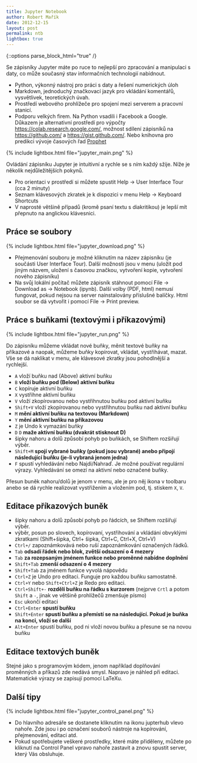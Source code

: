 ```yaml
---
title: Jupyter Notebook
author: Robert Mařík
date: 2012-12-15
layout: post
permalink: ntb
lightbox: true
---
```


{::options parse_block_html="true" /}

<style>
.prispevky img {float:right; max-width:400px !important; padding-left:10px;}

h2 {clear:both;}

.markdown-section code {border-style:solid; border-color:black; border-width:1px; margin:2px !important; padding:1px; clear:both;}
</style>


<div class="prispevky">

Se zápisníky Jupyter máte po ruce to nejlepší pro zpracování a
manipulaci s daty, co může současný stav informačních technologií
nabídnout.

* Python, výkonný nástroj pro práci s daty a řešení numerických úloh
* Markdown, jednoduchý značkovací jazyk pro vkládání komentářů, vysvětlivek, teoretických úvah.
* Prostředí webového prohlížeče pro spojení mezi serverem a pracovní stanicí.
* Podporu velkých firem. Na Python vsadili i Facebook a Google. Důkazem je alternativní prostředí pro výpočty <https://colab.research.google.com/>, možnost sdílení zápisníků na <https://github.com/> a <https://gist.github.com/>. Nebo knihovna pro predikci vývoje časových řad [Prophet](https://facebook.github.io/prophet/)

{% include lightbox.html file="jupyter_main.png" %}

Ovládání zápisníku Jupyter je intuitivní a rychle se s ním každý sžije. Níže je několik nejdůležitějších pokynů.

* Pro orientaci v prostředí si můžete spustit Help -> User Interface Tour (cca 2 minuty)
* Seznam klávesových zkratek je k dispozici v menu Help -> Keyboard Shortcuts
* V naprosté většině případů (kromě psaní textu s diakritikou) je lepší mít přepnuto na anglickou klávesnici.

## Práce se soubory


{% include lightbox.html file="jupyter_download.png" %}

* Přejmenování souboru je možné kliknutím na název zápisníku (je součásti User Interface Tour). Další možnosti jsou v menu (uložit pod jiným názvem, uložení s časovou značkou, vytvoření kopie, vytvoření nového zápisníku)
* Na svůj lokální počítač můžete zápisník stáhnout pomocí File -> Download as -> Notebook (ipynb). Další volby (PDF, html) nemusí fungovat, pokud nejsou na server nainstalovány příslušné balíčky. Html soubor se dá vytvořit i pomocí File -> Print preview.

## Práce s buňkami (textovými i příkazovými)

{% include lightbox.html file="jupyter_run.png" %}

Do zápisníku můžeme vkládat nové buňky, měnit textové buňky na příkazové a naopak, můžeme buňky kopírovat, vkládat, vystřihávat, mazat. Vše se dá naklikat v menu, ale klávesové zkratky jsou pohodlnější a rychlejší.

* `A` vloží buňku nad (Above) aktivní buňku
* `B` **vloží buňku pod (Below) aktivní buňku**
* `C` kopíruje aktivní buňku
* `X` vystřihne aktivní buňku
* `V` vloží zkopírovanou nebo vystřihnutou buňku pod aktivní buňku
* `Shift+V` vloží zkopírovanou nebo vystřihnutou buňku nad aktivní buňku
* `M` **mění aktivní buňku na textovou (Markdown)**
* `Y` **mění aktivní buňku na příkazovou**
* `Z` je Undo k vymazání buňky
* `D` `D` **maže aktivní buňku (dvakrát stisknout D)**
* šipky nahoru a dolů způsobí pohyb po buňkách, se Shiftem rozšiřují výběr.
* `Shift+M` **spojí vybrané buňky (pokud jsou vybrané) anebo připojí následující buňku (je-li vybraná jenom jedna)**
* `F` spustí vyhledávání nebo Najdi/Nahraď. Je možné používat regulární výrazy. Vyhledávání se omezí na aktivní nebo označené buňky.

Přesun buněk nahoru/dolů je jenom v menu, ale je pro něj ikona v toolbaru anebo se dá rychle realizovat vystřižením a vložením pod, tj. stiskem `X`, `V`.


## Editace příkazových buněk

* šipky nahoru a dolů způsobí pohyb po řádcích, se Shiftem rozšiřují výběr.
* výběr, posun po slovech, kopírovaní, vystřihování a vkládání obvyklými zkratkami (Shift+šipka, Ctrl+ šipka, Ctrl+C, Ctrl+X, Ctrl+V)
* `Ctrl+/` zapoznámkovává nebo ruší zapoznámkování označených řádků.
* `Tab` **odsadí řádek nebo blok, zvětší odsazení o 4 mezery**
* `Tab` **za rozepsaným jménem funkce nebo proměnné nabídne doplnění**
* `Shift+Tab` **zmenší odsazení o 4 mezery**
* `Shift+Tab` za jménem funkce vyvolá nápovědu
* `Ctrl+Z` je Undo pro editaci. Funguje pro každou buňku samostatně.
* `Ctrl+Y` nebo `Shift+Ctrl+Z` je Redo pro editaci.
* `Ctrl+Shift+-` **rozdělí buňku na řádku s kurzorem** (nejprve `Crtl` a potom `Shift` a `-`, jinak ve většině prohlížečů zmenšuje písmo)
* `Esc` ukončí editaci
* `Ctrl+Enter` **spustí buňku**
* `Shift+Enter` **spustí buňku a přemístí se na následující. Pokud je buňka na konci, vloží se další**
* `Alt+Enter` spustí buňku, pod ni vloží novou buňku a přesune se na novou buňku


## Editace textových buněk

Stejné jako s programovým kódem, jenom například doplňování proměnných a příkazů zde nedává smysl. Napravo je náhled při editaci. Matematické výrazy se zapisují pomocí LaTeXu.

## Další tipy 

{% include lightbox.html file="jupyter_control_panel.png" %}

* Do hlavního adresáře se dostanete kliknutím na ikonu jupterhub vlevo nahoře. Zde jsou i po označení souborů nástroje na kopírování, přejmenování, editaci atd.
* Pokud spotřebujete veškeré prostředky, které máte přiděleny, můžete po kliknutí na Control Panel vpravo nahoře zastavit a znovu spustit server, který Vás obsluhuje.

</div>
